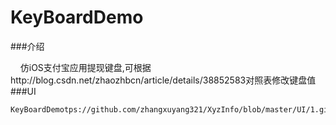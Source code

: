 # KeyBoardDemo

###介绍

     仿iOS支付宝应用提现键盘,可根据http://blog.csdn.net/zhaozhbcn/article/details/38852583对照表修改键盘值
###UI

    KeyBoardDemotps://github.com/zhangxuyang321/XyzInfo/blob/master/UI/1.gif)
